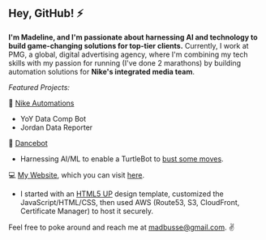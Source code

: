 ## Hey, GitHub! ⚡

**I'm Madeline, and I'm passionate about harnessing AI and technology to build game-changing solutions for top-tier clients.** Currently, I work at PMG, a global, digital advertising agency, where I'm combining my tech skills with my passion for running (I've done 2 marathons) by building automation solutions for **Nike's integrated media team**. 

_Featured Projects:_

👟 [Nike Automations](https://github.com/madbusse/nike_automations)
- YoY Data Comp Bot
- Jordan Data Reporter

🦾 [Dancebot](https://github.com/madbusse/dancebot)
- Harnessing AI/ML to enable a TurtleBot to [bust some moves](https://www.youtube.com/watch?v=dN4DkEUt5Js).

💻 [My Website](https://github.com/madbusse/website), which you can visit [here](https://madbusse.com).
- I started with an [HTML5 UP](https://html5up.net) design template, customized the JavaScript/HTML/CSS, then used AWS (Route53, S3, CloudFront, Certificate Manager) to host it securely. 

Feel free to poke around and reach me at madbusse@gmail.com. ✌️
